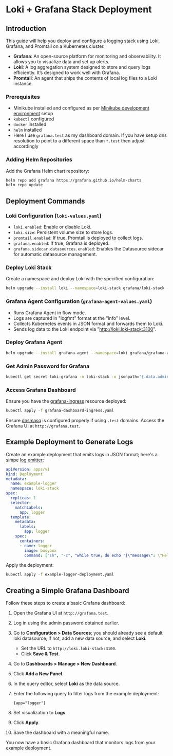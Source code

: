 # Loki + Grafana Stack Deployment

## Introduction
This guide will help you deploy and configure a logging stack using Loki, Grafana, and Promtail on a Kubernetes cluster.

- **Grafana**: An open-source platform for monitoring and observability. It allows you to visualize data and set up alerts.
- **Loki**: A log aggregation system designed to store and query logs efficiently. It’s designed to work well with Grafana.
- **Promtail**: An agent that ships the contents of local log files to a Loki instance.

### Prerequisites
- Minikube installed and configured as per [Minikube development environment](../README.md) setup
- `kubectl` configured
- `docker` installed
- `helm` installed
- Here I use `grafana.test` as my dashboard domain. If you have setup dns resolution to point to a different space than `*.test` then adjust accordingly

### Adding Helm Repositories
Add the Grafana Helm chart repository:

```bash
helm repo add grafana https://grafana.github.io/helm-charts
helm repo update
```

## Deployment Commands
### Loki Configuration (`loki-values.yaml`)

- `loki.enabled`: Enable or disable Loki.  
- `loki.size`: Persistent volume size to store logs.  
- `promtail.enabled`: If true, Promtail is deployed to collect logs.  
- `grafana.enabled`: If true, Grafana is deployed.  
- `grafana.sidecar.datasources.enabled`: Enables the Datasource sidecar for automatic datasource management.  

### Deploy Loki Stack
Create a namespace and deploy Loki with the specified configuration:

```bash
helm upgrade --install loki --namespace=loki-stack grafana/loki-stack --values loki-values.yaml --create-namespace
```

### Grafana Agent Configuration (`grafana-agent-values.yaml`)

- Runs Grafana Agent in flow mode.
- Logs are captured in "logfmt" format at the "info" level.
- Collects Kubernetes events in JSON format and forwards them to Loki.
- Sends log data to the Loki endpoint via "http://loki.loki-stack:3100".

### Deploy Grafana Agent

```bash
helm upgrade --install grafana-agent --namespace=loki grafana/grafana-agent --values grafana-agent-values.yaml
```

### Get Admin Password for Grafana

```bash
kubectl get secret loki-grafana -n loki-stack -o jsonpath="{.data.admin-password}" | base64 --decode ; echo
```

### Access Grafana Dashboard
Ensure you have the [grafana-ingress](./grafana-dashboard-ingress.yaml) resource deployed:

```bash
kubectl apply -f grafana-dashboard-ingress.yaml
```

Ensure [dnsmasq](https://github.com/kubernetes/minikube/issues/18727#issuecomment-2432626834) is configured properly if using `.test` domains. Access the Grafana UI at `http://grafana.test`.

## Example Deployment to Generate Logs
Create an example deployment that emits logs in JSON format; here's a simpe [log emitter](./log-emitter.yaml):

```yaml
apiVersion: apps/v1
kind: Deployment
metadata:
  name: example-logger
  namespace: loki-stack
spec:
  replicas: 1
  selector:
    matchLabels:
      app: logger
  template:
    metadata:
      labels:
        app: logger
    spec:
      containers:
      - name: logger
        image: busybox
        command: ["sh", "-c", "while true; do echo '{\"message\": \"Hello from the logger\"}'; sleep 5; done;"]
```

Apply the deployment:

```bash
kubectl apply -f example-logger-deployment.yaml
```

## Creating a Simple Grafana Dashboard
Follow these steps to create a basic Grafana dashboard:

1. Open the Grafana UI at `http://grafana.test`.
2. Log in using the admin password obtained earlier.
3. Go to **Configuration > Data Sources**; you should already see a default loki datasource; if not, add a new data source, and select **Loki**.
   - Set the URL to `http://loki.loki-stack:3100`.
   - Click **Save & Test**.
4. Go to **Dashboards > Manage > New Dashboard**.
5. Click **Add a New Panel**.
6. In the query editor, select **Loki** as the data source.
7. Enter the following query to filter logs from the example deployment:

   ```
   {app="logger"}
   ```

8. Set visualization to **Logs**.
9. Click **Apply**.
10. Save the dashboard with a meaningful name.

You now have a basic Grafana dashboard that monitors logs from your example deployment.

